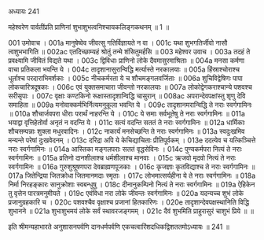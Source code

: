 अध्यायः 241

महेश्वरेण पार्वतींप्रति प्राणिनां शुभाशुभत्वनिश्चायकलिङ्गकथनम् ॥ 1 ॥

001	उमोवाच ।
001a	मानुषेष्वेव जीवत्सु गतिर्विज्ञायते न वा ।
001c	यथा शुभगतिर्जीवो नासौ त्वशुभभागिति ॥
002ac	एतदिच्छाम्यहं श्रोतुं तन्मे शंसितुमर्हसि ॥
003	महेश्वर उवाच ।
003a	तदहं ते प्रवक्ष्यामि जीवितं विद्यते यथा ।
003c	द्विविधाः प्राणिनो लोके दैवमासुरमाश्रिताः ॥
004a	मनसा कर्मणा वाचा प्रतिकला भवन्ति ये ।
004c	तादृशानासुरान्विद्धि मर्त्यास्ते नरकालयाः ॥
005a	हिंस्राश्चोराश्च धूर्ताश्च परदाराभिमर्शकाः ।
005c	नीचकर्मरता ये च शौचमङ्गलवर्जिताः ॥
006a	शुचिविद्वेषिणः पापा लोकचारित्रदूषकाः ।
006c	एवं युक्तसमाचारा जीवन्तो नरकालयाः ॥
007a	लोकोद्वेगकराश्चान्ये पशवश्च सरीसृपाः ।
007c	वृक्षाः कण्टकिनो रूक्षास्तादृशान्विद्धि चासुरान् ॥
008ac	अपरान्देवपक्षांस्तु शृणु देवि समाहिता ॥
009a	मनोवाक्कर्मभिर्नित्यमनुकूला भवन्ति ये ।
009c	तादृशानमरान्विद्धि ते नराः स्वर्गगामिनः ॥
010a	शौचार्जवपरा धीराः परार्थं नाहरन्ति ये ।
010c	ये समाः सर्वभूतेषु ते नराः स्वर्गगामिनः ॥
011a	भयाद्वा वृत्तिहेतोर्वा अनृतं न वदन्ति ये ।
011c	सत्यं वदन्ति सततं ते नराः स्वर्गगामिनः ॥
012a	धार्मिकाः शौचसम्पन्नाः शुक्ला मधुरवादिनः ।
012c	नाकार्यं मनसेच्छन्ति ते नराः स्वर्गगामिनः ॥
013a	स्वदुःखमिव मन्यन्ते परेषां दुःखवेदनम् ।
013c	दरिद्रा अपि ये केचिद्याचिताः प्रीतिपूर्वकम् ।
013e	ददत्येव च यत्किञ्चित्ते नराः स्वर्गगामिनः ॥
014a	आस्तिका मङ्गलपराः सततं वृद्धसेविनः ।
014c	पुण्यकर्मपरा नित्यं ते नराः स्वर्गगामिनः ॥
015a	व्रतिनो दानशीलाश्च धर्मशीलाश्च मानवाः ।
015c	ऋजवो मृदवो नित्यं ते नराः स्वर्गगामिनः ॥
016a	गुरुशुश्रूषणपरा देवब्राह्मणपूजकाः ।
016c	कृजज्ञाः कृतविद्याश्च ते नराः स्वर्गगामिनः ॥
017a	जितेन्द्रिया जितक्रोधा जितमानमदाः स्मृताः ।
017c	लोभमात्सर्यहीना ये ते नराः स्वर्गगामिनः ॥
018a	निर्मा निरहङ्कारः सानुक्रोशाः स्वबन्धुषु ।
018c	दीनानुकम्पिनो नित्यं ते नराः स्वर्गगामिनः ॥
019a	ऐहिकेन तु वृत्तेन पारत्रमनुमीयते ।
019c	एवंविधा नरा लोके जीवन्तः स्वर्गगामिनः ॥
020a	यदन्यच्च शुभं लोके प्रजानुग्रहकारि च ।
020c	पशवश्चैव वृक्षाश्च प्रजानां हितकारिणः ।
020e	तादृशान्देवपक्षस्थानिति विद्धि शुभानने ॥
021a	शुभाशुभमयं लोके सर्वं स्थावरजङ्गमम् ।
021c	दैवं शुभमिति प्राहुरासुरं चाशुभं प्रिये ॥ ॥

इति श्रीमन्यहाभारते अनुशासनपर्वणि दानधर्मपर्वणि एकचत्वारिंशदधिकद्विशततमोऽध्यायः ॥ 241 ॥


